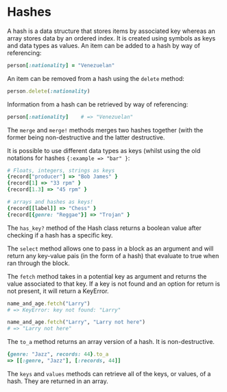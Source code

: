 Hashes
======

A hash is a data structure that stores items by associated key whereas an array stores data by an ordered index.  It is created using symbols as keys and data types as values.  An item can be added to a hash by way of referencing:

```ruby
person[:nationality] = "Venezuelan"
```

An item can be removed from a hash using the `delete` method:

```ruby
person.delete(:nationality)
```

Information from a hash can be retrieved by way of referencing:

```ruby
person[:nationality]    # => "Venezuelan"
```

The `merge` and `merge!` methods merges two hashes together (with the former being non-destructive and the latter destructive.

It is possible to use different data types as keys (whilst using the old 
notations for hashes `{:example => "bar" }`:

```ruby
# Floats, integers, strings as keys
{record["producer"] => "Bob James" }
{record[1] => "33 rpm" }
{record[1.3] => "45 rpm" }

# arrays and hashes as keys!
{record[[label]] => "Chess" }
{record[{genre: "Reggae"}] => "Trojan" }
```

The `has_key?` method of the Hash class returns a boolean value after checking if a hash has a specific key.

The `select` method allows one to pass in a block as an argument and will return any key-value pais (in the form of a hash) that evaluate to true when ran through the block.

The `fetch` method takes in a potential key as argument and returns the value associated to that key.  If a key is not found and an option for return is not present, it will return a KeyError.

```ruby
name_and_age.fetch("Larry")
# => KeyError: key not found: "Larry"

name_and_age.fetch("Larry", "Larry not here")
# => "Larry not here"
``` 

The `to_a` method returns an array version of a hash.  It is non-destructive.

```ruby
{genre: "Jazz", records: 44}.to_a
=> [[:genre, "Jazz"], [:records, 44]]
```

The `keys` and `values` methods can retrieve all of the keys, or values, of a hash.  They are returned in an array.



